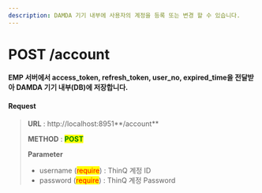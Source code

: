 ```yaml
---
description: DAMDA 기기 내부에 사용자의 계정을 등록 또는 변경 할 수 있습니다.
---
```


# POST /account

#### EMP 서버에서 access\_token, refresh\_token, user\_no, expired\_time을 전달받아 DAMDA 기기 내부(DB)에 저장합니다.&#x20;

#### Request

> **URL** : http://localhost:8951**/account**
>
> **METHOD** : <mark style="color:green;">**POST**</mark>
>
> **Parameter**&#x20;
>
> * username (<mark style="color:red;">require</mark>) : ThinQ 계정 ID
> * password (<mark style="color:red;">require</mark>) : ThinQ 계정 Password
